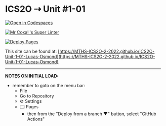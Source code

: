 # ICS2O ⇢ Unit #1-01

[![Open in Codespaces](https://classroom.github.com/assets/launch-codespace-f4981d0f882b2a3f0472912d15f9806d57e124e0fc890972558857b51b24a6f9.svg)](https://classroom.github.com/open-in-codespaces?assignment_repo_id=10038800)

[![Mr Coxall's Super Linter](https://github.com/MTHS-ICS2O-2-2022/ICS2O-Unit-1-01-Lucas-Osmond/workflows/Mr%20Coxall's%20Super%20Linter/badge.svg)](https://github.com/MTHS-ICS2O-2-2022/ICS2O-Unit-1-01-Lucas-Osmond/actions)

[![Deploy Pages](https://github.com/MTHS-ICS2O-2-2022/ICS2O-Unit-1-01-Lucas-Osmond/workflows/Deploy%20Pages/badge.svg)](https://github.com/MTHS-ICS2O-2-2022/ICS2O-Unit-1-01-Lucas-Osmond/actions)

This site can be found at: [https://MTHS-ICS2O-2-2022.github.io/ICS2O-Unit-1-01-Lucas-Osmond](https://MTHS-ICS2O-2-2022.github.io/ICS2O-Unit-1-01-Lucas-Osmond)

---

**NOTES ON INITIAL LOAD:**
- remember to goto on the menu bar:
  - File
  - Go to Repository
  - ⚙ Settings
  - 🗔 Pages
    - then from the "Deploy from a branch ▼" button, select "GitHub Actions"
